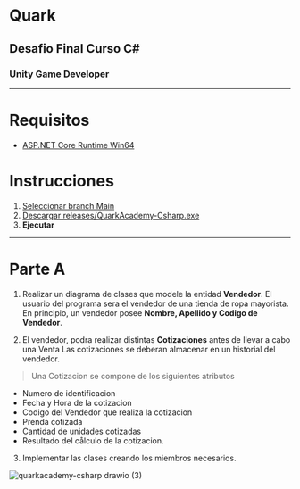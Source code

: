 # Quark
## Desafio Final Curso C#
### Unity Game Developer
---

# Requisitos
* [ASP.NET Core Runtime Win64](https://dotnet.microsoft.com/en-us/download/dotnet/7.0)  
# Instrucciones
1. [Seleccionar branch Main](https://github.com/ariel-gallardo/quarkacademy-csharp/tree/main)
2. [Descargar releases/QuarkAcademy-Csharp.exe](https://github.com/ariel-gallardo/quarkacademy-csharp/tree/main/releases/QuarkAcademy-Csharp.exe)
3. **Ejecutar**

---
# Parte A

1. Realizar un diagrama de clases que modele la entidad **Vendedor**. El usuario del programa sera el vendedor de una tienda de ropa mayorista. En principio, un vendedor posee **Nombre, Apellido y Codigo de Vendedor**.

2. El vendedor, podra realizar distintas **Cotizaciones** antes de Ilevar a cabo una Venta Las cotizaciones se deberan almacenar en un historial del vendedor.

> Una Cotizacion se compone de los siguientes atributos
* Numero de identificacion
* Fecha y Hora de la cotizacion
* Codigo del Vendedor que realiza la cotizacion
* Prenda cotizada
* Cantidad de unidades cotizadas
* Resultado del cålculo de la cotizacion.

3. Implementar las clases creando los miembros necesarios.

![quarkacademy-csharp drawio (3)](https://user-images.githubusercontent.com/38444032/214431049-6b867512-4133-4c5e-b5f3-2fe9c274be88.svg)
